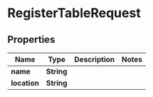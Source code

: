 

# RegisterTableRequest


## Properties

| Name | Type | Description | Notes |
|------------ | ------------- | ------------- | -------------|
|**name** | **String** |  |  |
|**location** | **String** |  |  |



